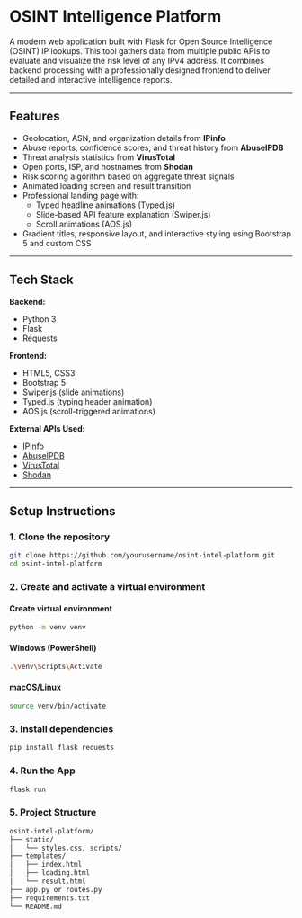 # OSINT Intelligence Platform

A modern web application built with Flask for Open Source Intelligence (OSINT) IP lookups. This tool gathers data from multiple public APIs to evaluate and visualize the risk level of any IPv4 address. It combines backend processing with a professionally designed frontend to deliver detailed and interactive intelligence reports.

---

## Features

- Geolocation, ASN, and organization details from **IPinfo**
- Abuse reports, confidence scores, and threat history from **AbuseIPDB**
- Threat analysis statistics from **VirusTotal**
- Open ports, ISP, and hostnames from **Shodan**
- Risk scoring algorithm based on aggregate threat signals
- Animated loading screen and result transition
- Professional landing page with:
  - Typed headline animations (Typed.js)
  - Slide-based API feature explanation (Swiper.js)
  - Scroll animations (AOS.js)
- Gradient titles, responsive layout, and interactive styling using Bootstrap 5 and custom CSS

---

## Tech Stack

**Backend:**
- Python 3
- Flask
- Requests

**Frontend:**
- HTML5, CSS3
- Bootstrap 5
- Swiper.js (slide animations)
- Typed.js (typing header animation)
- AOS.js (scroll-triggered animations)

**External APIs Used:**
- [IPinfo](https://ipinfo.io/)
- [AbuseIPDB](https://abuseipdb.com/)
- [VirusTotal](https://www.virustotal.com/)
- [Shodan](https://www.shodan.io/)

---

## Setup Instructions

### 1. Clone the repository

```bash
git clone https://github.com/yourusername/osint-intel-platform.git
cd osint-intel-platform
```

### 2. Create and activate a virtual environment

#### Create virtual environment
```bash
python -m venv venv
```

#### Windows (PowerShell)
```bash
.\venv\Scripts\Activate
```

#### macOS/Linux
```bash
source venv/bin/activate
```

### 3. Install dependencies
```bash
pip install flask requests
```

### 4. Run the App
```bash
flask run
```

### 5. Project Structure
```bash
osint-intel-platform/
├── static/
│   └── styles.css, scripts/
├── templates/
│   ├── index.html
│   ├── loading.html
│   └── result.html
├── app.py or routes.py
├── requirements.txt
└── README.md
```



